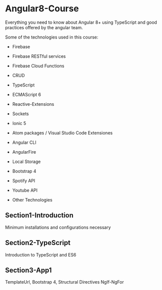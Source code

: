 # Angular8-Course

Everything you need to know about Angular 8+ using TypeScript and good practices offered by the angular team.

Some of the technologies used in this course:

- Firebase   

- Firebase RESTful services

- Firebase Cloud Functions

- CRUD

- TypeScript   

- ECMAScript 6   

- Reactive-Extensions   

- Sockets   

- Ionic 5

- Atom packages / Visual Studio Code Extensiones 

- Angular CLI

- AngularFire

- Local Storage

- Bootstrap 4

- Spotify API

- Youtube API

- Other Technologies

## Section1-Introduction
Minimum installations and configurations necessary

## Section2-TypeScript
Introduction to TypeScript and ES6

## Section3-App1
TemplateUrl, Bootstrap 4, Structural Directives NgIf-NgFor

